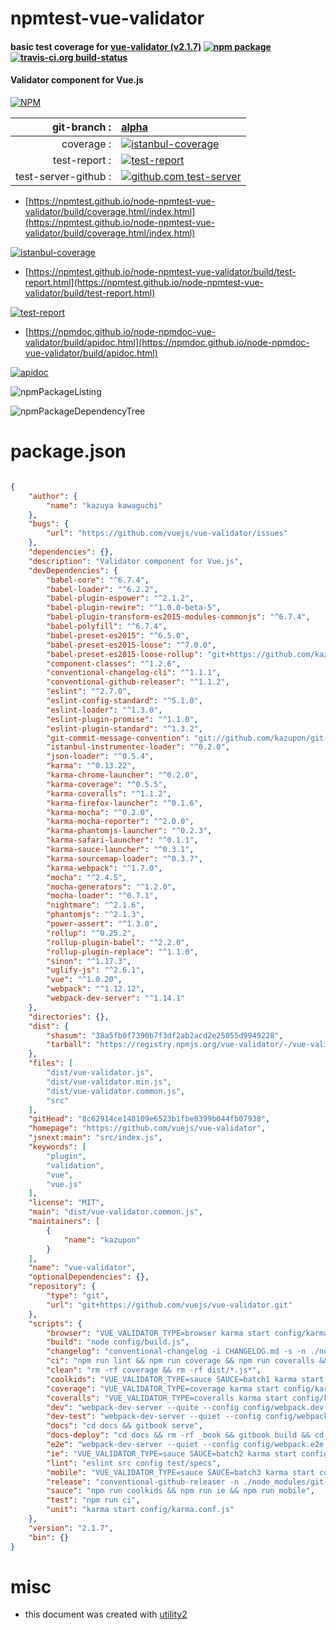 # npmtest-vue-validator

#### basic test coverage for  [vue-validator (v2.1.7)](https://github.com/vuejs/vue-validator)  [![npm package](https://img.shields.io/npm/v/npmtest-vue-validator.svg?style=flat-square)](https://www.npmjs.org/package/npmtest-vue-validator) [![travis-ci.org build-status](https://api.travis-ci.org/npmtest/node-npmtest-vue-validator.svg)](https://travis-ci.org/npmtest/node-npmtest-vue-validator)

#### Validator component for Vue.js

[![NPM](https://nodei.co/npm/vue-validator.png?downloads=true&downloadRank=true&stars=true)](https://www.npmjs.com/package/vue-validator)

| git-branch : | [alpha](https://github.com/npmtest/node-npmtest-vue-validator/tree/alpha)|
|--:|:--|
| coverage : | [![istanbul-coverage](https://npmtest.github.io/node-npmtest-vue-validator/build/coverage.badge.svg)](https://npmtest.github.io/node-npmtest-vue-validator/build/coverage.html/index.html)|
| test-report : | [![test-report](https://npmtest.github.io/node-npmtest-vue-validator/build/test-report.badge.svg)](https://npmtest.github.io/node-npmtest-vue-validator/build/test-report.html)|
| test-server-github : | [![github.com test-server](https://npmtest.github.io/node-npmtest-vue-validator/GitHub-Mark-32px.png)](https://npmtest.github.io/node-npmtest-vue-validator/build/app/index.html) | | build-artifacts : | [![build-artifacts](https://npmtest.github.io/node-npmtest-vue-validator/glyphicons_144_folder_open.png)](https://github.com/npmtest/node-npmtest-vue-validator/tree/gh-pages/build)|

- [https://npmtest.github.io/node-npmtest-vue-validator/build/coverage.html/index.html](https://npmtest.github.io/node-npmtest-vue-validator/build/coverage.html/index.html)

[![istanbul-coverage](https://npmtest.github.io/node-npmtest-vue-validator/build/screenCapture.buildCi.browser.%252Ftmp%252Fbuild%252Fcoverage.lib.html.png)](https://npmtest.github.io/node-npmtest-vue-validator/build/coverage.html/index.html)

- [https://npmtest.github.io/node-npmtest-vue-validator/build/test-report.html](https://npmtest.github.io/node-npmtest-vue-validator/build/test-report.html)

[![test-report](https://npmtest.github.io/node-npmtest-vue-validator/build/screenCapture.buildCi.browser.%252Ftmp%252Fbuild%252Ftest-report.html.png)](https://npmtest.github.io/node-npmtest-vue-validator/build/test-report.html)

- [https://npmdoc.github.io/node-npmdoc-vue-validator/build/apidoc.html](https://npmdoc.github.io/node-npmdoc-vue-validator/build/apidoc.html)

[![apidoc](https://npmdoc.github.io/node-npmdoc-vue-validator/build/screenCapture.buildCi.browser.%252Ftmp%252Fbuild%252Fapidoc.html.png)](https://npmdoc.github.io/node-npmdoc-vue-validator/build/apidoc.html)

![npmPackageListing](https://npmtest.github.io/node-npmtest-vue-validator/build/screenCapture.npmPackageListing.svg)

![npmPackageDependencyTree](https://npmtest.github.io/node-npmtest-vue-validator/build/screenCapture.npmPackageDependencyTree.svg)



# package.json

```json

{
    "author": {
        "name": "kazuya kawaguchi"
    },
    "bugs": {
        "url": "https://github.com/vuejs/vue-validator/issues"
    },
    "dependencies": {},
    "description": "Validator component for Vue.js",
    "devDependencies": {
        "babel-core": "^6.7.4",
        "babel-loader": "^6.2.2",
        "babel-plugin-espower": "^2.1.2",
        "babel-plugin-rewire": "^1.0.0-beta-5",
        "babel-plugin-transform-es2015-modules-commonjs": "^6.7.4",
        "babel-polyfill": "^6.7.4",
        "babel-preset-es2015": "^6.5.0",
        "babel-preset-es2015-loose": "^7.0.0",
        "babel-preset-es2015-loose-rollup": "git+https://github.com/kazupon/babel-preset-es2015-loose-rollup.git#master",
        "component-classes": "^1.2.6",
        "conventional-changelog-cli": "^1.1.1",
        "conventional-github-releaser": "^1.1.2",
        "eslint": "^2.7.0",
        "eslint-config-standard": "^5.1.0",
        "eslint-loader": "^1.3.0",
        "eslint-plugin-promise": "^1.1.0",
        "eslint-plugin-standard": "^1.3.2",
        "git-commit-message-convention": "git://github.com/kazupon/git-commit-message-convention.git",
        "istanbul-instrumenter-loader": "^0.2.0",
        "json-loader": "^0.5.4",
        "karma": "^0.13.22",
        "karma-chrome-launcher": "^0.2.0",
        "karma-coverage": "^0.5.5",
        "karma-coveralls": "^1.1.2",
        "karma-firefox-launcher": "^0.1.6",
        "karma-mocha": "^0.2.0",
        "karma-mocha-reporter": "^2.0.0",
        "karma-phantomjs-launcher": "^0.2.3",
        "karma-safari-launcher": "^0.1.1",
        "karma-sauce-launcher": "^0.3.1",
        "karma-sourcemap-loader": "^0.3.7",
        "karma-webpack": "^1.7.0",
        "mocha": "^2.4.5",
        "mocha-generators": "^1.2.0",
        "mocha-loader": "^0.7.1",
        "nightmare": "^2.1.6",
        "phantomjs": "^2.1.3",
        "power-assert": "^1.3.0",
        "rollup": "^0.25.2",
        "rollup-plugin-babel": "^2.2.0",
        "rollup-plugin-replace": "^1.1.0",
        "sinon": "^1.17.3",
        "uglify-js": "^2.6.1",
        "vue": "^1.0.20",
        "webpack": "^1.12.12",
        "webpack-dev-server": "^1.14.1"
    },
    "directories": {},
    "dist": {
        "shasum": "38a5fb0f7390b7f3df2ab2acd2e25055d9949228",
        "tarball": "https://registry.npmjs.org/vue-validator/-/vue-validator-2.1.7.tgz"
    },
    "files": [
        "dist/vue-validator.js",
        "dist/vue-validator.min.js",
        "dist/vue-validator.common.js",
        "src"
    ],
    "gitHead": "8c62914ce148109e6523b1fbe8399b044fb07938",
    "homepage": "https://github.com/vuejs/vue-validator",
    "jsnext:main": "src/index.js",
    "keywords": [
        "plugin",
        "validation",
        "vue",
        "vue.js"
    ],
    "license": "MIT",
    "main": "dist/vue-validator.common.js",
    "maintainers": [
        {
            "name": "kazupon"
        }
    ],
    "name": "vue-validator",
    "optionalDependencies": {},
    "repository": {
        "type": "git",
        "url": "git+https://github.com/vuejs/vue-validator.git"
    },
    "scripts": {
        "browser": "VUE_VALIDATOR_TYPE=browser karma start config/karma.conf.js",
        "build": "node config/build.js",
        "changelog": "conventional-changelog -i CHANGELOG.md -s -n ./node_modules/git-commit-message-convention/convention.js",
        "ci": "npm run lint && npm run coverage && npm run coveralls && npm run e2e",
        "clean": "rm -rf coverage && rm -rf dist/*.js*",
        "coolkids": "VUE_VALIDATOR_TYPE=sauce SAUCE=batch1 karma start config/karma.conf.js",
        "coverage": "VUE_VALIDATOR_TYPE=coverage karma start config/karma.conf.js",
        "coveralls": "VUE_VALIDATOR_TYPE=coveralls karma start config/karma.conf.js",
        "dev": "webpack-dev-server --quite --config config/webpack.dev.conf.js --host 0.0.0.0",
        "dev-test": "webpack-dev-server --quiet --config config/webpack.test.conf.js --host 0.0.0.0",
        "docs": "cd docs && gitbook serve",
        "docs-deploy": "cd docs && rm -rf _book && gitbook build && cd _book && git init && git add -A && git commit -m 'update book' && git push -f git@github.com:vuejs/vue-validator.git master:gh-pages && cd .. && cd ..",
        "e2e": "webpack-dev-server --quiet --config config/webpack.e2e.conf.js & mocha --opts test/e2e/mocha.opts --harmony test/e2e/test.js && kill $! || (kill $! && exit 1)",
        "ie": "VUE_VALIDATOR_TYPE=sauce SAUCE=batch2 karma start config/karma.conf.js",
        "lint": "eslint src config test/specs",
        "mobile": "VUE_VALIDATOR_TYPE=sauce SAUCE=batch3 karma start config/karma.conf.js",
        "release": "conventional-github-releaser -n ./node_modules/git-commit-message-convention/convention.js",
        "sauce": "npm run coolkids && npm run ie && npm run mobile",
        "test": "npm run ci",
        "unit": "karma start config/karma.conf.js"
    },
    "version": "2.1.7",
    "bin": {}
}
```



# misc
- this document was created with [utility2](https://github.com/kaizhu256/node-utility2)
